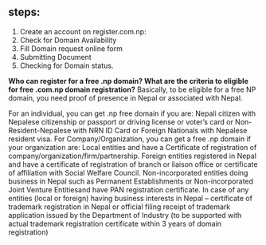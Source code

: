
## steps:
1. Create an account on register.com.np:
2. Check for Domain Availability
3. Fill Domain request online form
4. Submitting Document
5. Checking for Domain status.


<b>Who can register for a free .np domain? What are the criteria to eligible for free .com.np domain registration?</b>
Basically, to be eligible for a free NP domain, you need proof of presence in Nepal or associated with Nepal.

For an individual, you can get .np free domain if you are:
Nepali citizen with Nepalese citizenship or passport or driving license or voter’s card or
Non-Resident-Nepalese with NRN ID Card or
Foreign Nationals with Nepalese resident visa.
For Company/Organization, you can get a free .np domain if your organization are:
Local entities and have a Certificate of registration of company/organization/firm/partnership.
Foreign entities registered in Nepal and have a certificate of registration of branch or liaison office or certificate of affiliation with Social Welfare Council.
Non-incorporated entities doing business in Nepal such as Permanent Establishments or Non-incorporated Joint Venture Entitiesand have PAN registration certificate.
In case of any entities (local or foreign) having business interests in Nepal – certificate of trademark registration in Nepal or
official filing receipt of trademark application issued by the Department of Industry (to be supported with actual trademark registration certificate within 3 years of domain registration)
